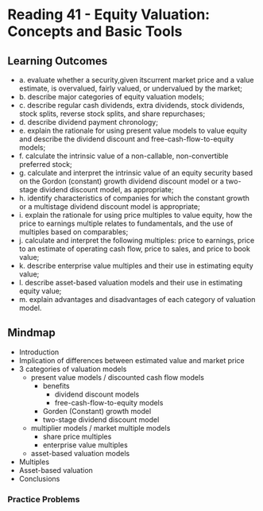 # Reading 41 - Equity Valuation: Concepts and Basic Tools

## Learning Outcomes

- a. evaluate whether a security,given itscurrent market price and a value estimate, is overvalued, fairly valued, or undervalued by the market;
- b. describe major categories of equity valuation models;
- c. describe regular cash dividends, extra dividends, stock dividends, stock splits, reverse stock splits, and share repurchases;
- d. describe dividend payment chronology;
- e. explain the rationale for using present value models to value equity and describe the dividend discount and free-cash-flow-to-equity models;
- f. calculate the intrinsic value of a non-callable, non-convertible preferred stock;
- g. calculate and interpret the intrinsic value of an equity security based on the Gordon (constant) growth dividend discount model or a two-stage dividend discount model, as appropriate;
- h. identify characteristics of companies for which the constant growth or a multistage dividend discount model is appropriate;
- i. explain the rationale for using price multiples to value equity, how the price to earnings multiple relates to fundamentals, and the use of multiples based on comparables;
- j. calculate and interpret the following multiples: price to earnings, price to an estimate of operating cash flow, price to sales, and price to book value;
- k. describe enterprise value multiples and their use in estimating equity value;
- l. describe asset-based valuation models and their use in estimating equity value;
- m. explain advantages and disadvantages of each category of valuation model.

## Mindmap

- Introduction
- Implication of differences between estimated value and market price
- 3 categories of valuation models
  - present value models / discounted cash flow models
    - benefits
      - dividend discount models
      - free-cash-flow-to-equity models
    - Gorden (Constant) growth model
    - two-stage dividend discount model
  - multiplier models / market multiple models
    - share price multiples
    - enterprise value multiples
  - asset-based valuation models  
- Multiples
- Asset-based valuation
- Conclusions

### Practice Problems